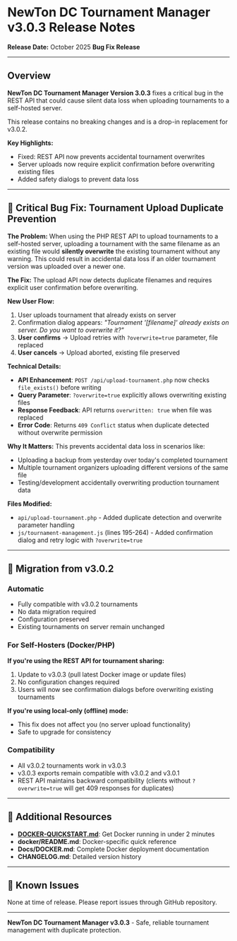 # NewTon DC Tournament Manager v3.0.3 Release Notes

**Release Date:** October 2025
**Bug Fix Release**

---

## Overview

**NewTon DC Tournament Manager Version 3.0.3** fixes a critical bug in the REST API that could cause silent data loss when uploading tournaments to a self-hosted server.

This release contains no breaking changes and is a drop-in replacement for v3.0.2.

**Key Highlights:**
- Fixed: REST API now prevents accidental tournament overwrites
- Server uploads now require explicit confirmation before overwriting existing files
- Added safety dialogs to prevent data loss

---

## 🐛 Critical Bug Fix: Tournament Upload Duplicate Prevention

**The Problem:**
When using the PHP REST API to upload tournaments to a self-hosted server, uploading a tournament with the same filename as an existing file would **silently overwrite** the existing tournament without any warning. This could result in accidental data loss if an older tournament version was uploaded over a newer one.

**The Fix:**
The upload API now detects duplicate filenames and requires explicit user confirmation before overwriting.

**New User Flow:**
1. User uploads tournament that already exists on server
2. Confirmation dialog appears: *"Tournament '[filename]' already exists on server. Do you want to overwrite it?"*
3. **User confirms** → Upload retries with `?overwrite=true` parameter, file replaced
4. **User cancels** → Upload aborted, existing file preserved

**Technical Details:**
- **API Enhancement**: `POST /api/upload-tournament.php` now checks `file_exists()` before writing
- **Query Parameter**: `?overwrite=true` explicitly allows overwriting existing files
- **Response Feedback**: API returns `overwritten: true` when file was replaced
- **Error Code**: Returns `409 Conflict` status when duplicate detected without overwrite permission

**Why It Matters:**
This prevents accidental data loss in scenarios like:
- Uploading a backup from yesterday over today's completed tournament
- Multiple tournament organizers uploading different versions of the same file
- Testing/development accidentally overwriting production tournament data

**Files Modified:**
- `api/upload-tournament.php` - Added duplicate detection and overwrite parameter handling
- `js/tournament-management.js` (lines 195-264) - Added confirmation dialog and retry logic with `?overwrite=true`

---

## 🚀 Migration from v3.0.2

### Automatic
- Fully compatible with v3.0.2 tournaments
- No data migration required
- Configuration preserved
- Existing tournaments on server remain unchanged

### For Self-Hosters (Docker/PHP)
**If you're using the REST API for tournament sharing:**
1. Update to v3.0.3 (pull latest Docker image or update files)
2. No configuration changes required
3. Users will now see confirmation dialogs before overwriting existing tournaments

**If you're using local-only (offline) mode:**
- This fix does not affect you (no server upload functionality)
- Safe to upgrade for consistency

### Compatibility
- All v3.0.2 tournaments work in v3.0.3
- v3.0.3 exports remain compatible with v3.0.2 and v3.0.1
- REST API maintains backward compatibility (clients without `?overwrite=true` will get 409 responses for duplicates)

---

## 📖 Additional Resources

- **[DOCKER-QUICKSTART.md](../DOCKER-QUICKSTART.md)**: Get Docker running in under 2 minutes
- **docker/README.md**: Docker-specific quick reference
- **Docs/DOCKER.md**: Complete Docker deployment documentation
- **CHANGELOG.md**: Detailed version history

---

## 🐛 Known Issues

None at time of release. Please report issues through GitHub repository.

---

**NewTon DC Tournament Manager v3.0.3** - Safe, reliable tournament management with duplicate protection.
